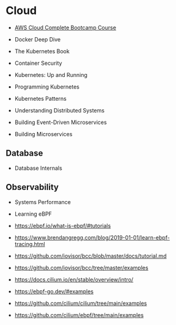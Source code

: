 # Cloud

* [AWS Cloud Complete Bootcamp Course](https://www.youtube.com/watch?v=zA8guDqfv40)

* Docker Deep Dive
* The Kubernetes Book
* Container Security
* Kubernetes: Up and Running
* Programming Kubernetes
* Kubernetes Patterns

* Understanding Distributed Systems
* Building Event-Driven Microservices
* Building Microservices

## Database

* Database Internals

## Observability

* Systems Performance
* Learning eBPF

* <https://ebpf.io/what-is-ebpf/#tutorials>
* <https://www.brendangregg.com/blog/2019-01-01/learn-ebpf-tracing.html>

* <https://github.com/iovisor/bcc/blob/master/docs/tutorial.md>
* <https://github.com/iovisor/bcc/tree/master/examples>

* <https://docs.cilium.io/en/stable/overview/intro/>

* <https://ebpf-go.dev/#examples>
* <https://github.com/cilium/cilium/tree/main/examples>
* <https://github.com/cilium/ebpf/tree/main/examples>
